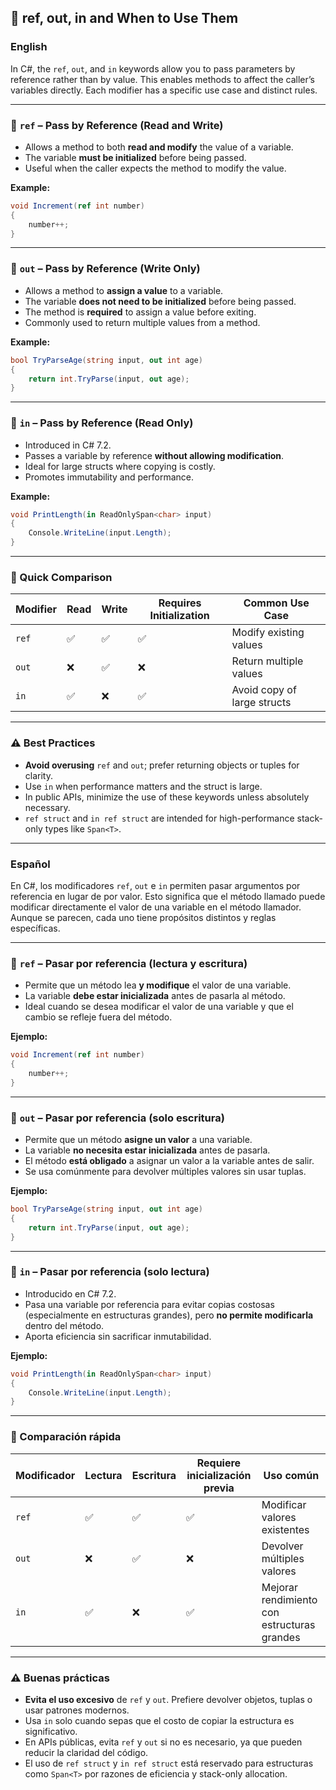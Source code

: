 ## 📘 ref, out, in and When to Use Them

### English

In C#, the `ref`, `out`, and `in` keywords allow you to pass parameters by reference rather than by value. This enables methods to affect the caller’s variables directly. Each modifier has a specific use case and distinct rules.

---

### 🔹 `ref` – Pass by Reference (Read and Write)

- Allows a method to both **read and modify** the value of a variable.
- The variable **must be initialized** before being passed.
- Useful when the caller expects the method to modify the value.

**Example:**
```csharp
void Increment(ref int number)
{
    number++;
}
```

---

### 🔹 `out` – Pass by Reference (Write Only)

- Allows a method to **assign a value** to a variable.
- The variable **does not need to be initialized** before being passed.
- The method is **required** to assign a value before exiting.
- Commonly used to return multiple values from a method.

**Example:**
```csharp
bool TryParseAge(string input, out int age)
{
    return int.TryParse(input, out age);
}
```

---

### 🔹 `in` – Pass by Reference (Read Only)

- Introduced in C# 7.2.
- Passes a variable by reference **without allowing modification**.
- Ideal for large structs where copying is costly.
- Promotes immutability and performance.

**Example:**
```csharp
void PrintLength(in ReadOnlySpan<char> input)
{
    Console.WriteLine(input.Length);
}
```

---

### 🧠 Quick Comparison

| Modifier | Read | Write | Requires Initialization | Common Use Case |
|----------|------|-------|--------------------------|------------------|
| `ref`    | ✅    | ✅     | ✅                        | Modify existing values |
| `out`    | ❌    | ✅     | ❌                        | Return multiple values |
| `in`     | ✅    | ❌     | ✅                        | Avoid copy of large structs |

---

### ⚠️ Best Practices

- **Avoid overusing** `ref` and `out`; prefer returning objects or tuples for clarity.
- Use `in` when performance matters and the struct is large.
- In public APIs, minimize the use of these keywords unless absolutely necessary.
- `ref struct` and `in ref struct` are intended for high-performance stack-only types like `Span<T>`.

---

### Español

En C#, los modificadores `ref`, `out` e `in` permiten pasar argumentos por referencia en lugar de por valor. Esto significa que el método llamado puede modificar directamente el valor de una variable en el método llamador. Aunque se parecen, cada uno tiene propósitos distintos y reglas específicas.

---

### 🔹 `ref` – Pasar por referencia (lectura y escritura)

- Permite que un método lea **y modifique** el valor de una variable.
- La variable **debe estar inicializada** antes de pasarla al método.
- Ideal cuando se desea modificar el valor de una variable y que el cambio se refleje fuera del método.

**Ejemplo:**
```csharp
void Increment(ref int number)
{
    number++;
}
```

---

### 🔹 `out` – Pasar por referencia (solo escritura)

- Permite que un método **asigne un valor** a una variable.
- La variable **no necesita estar inicializada** antes de pasarla.
- El método **está obligado** a asignar un valor a la variable antes de salir.
- Se usa comúnmente para devolver múltiples valores sin usar tuplas.

**Ejemplo:**
```csharp
bool TryParseAge(string input, out int age)
{
    return int.TryParse(input, out age);
}
```

---

### 🔹 `in` – Pasar por referencia (solo lectura)

- Introducido en C# 7.2.
- Pasa una variable por referencia para evitar copias costosas (especialmente en estructuras grandes), pero **no permite modificarla** dentro del método.
- Aporta eficiencia sin sacrificar inmutabilidad.

**Ejemplo:**
```csharp
void PrintLength(in ReadOnlySpan<char> input)
{
    Console.WriteLine(input.Length);
}
```

---

### 🧠 Comparación rápida

| Modificador | Lectura | Escritura | Requiere inicialización previa | Uso común |
|-------------|---------|-----------|-------------------------------|-----------|
| `ref`       | ✅       | ✅         | ✅                             | Modificar valores existentes |
| `out`       | ❌       | ✅         | ❌                             | Devolver múltiples valores |
| `in`        | ✅       | ❌         | ✅                             | Mejorar rendimiento con estructuras grandes |

---

### ⚠️ Buenas prácticas

- **Evita el uso excesivo** de `ref` y `out`. Prefiere devolver objetos, tuplas o usar patrones modernos.
- Usa `in` solo cuando sepas que el costo de copiar la estructura es significativo.
- En APIs públicas, evita `ref` y `out` si no es necesario, ya que pueden reducir la claridad del código.
- El uso de `ref struct` y `in ref struct` está reservado para estructuras como `Span<T>` por razones de eficiencia y stack-only allocation.